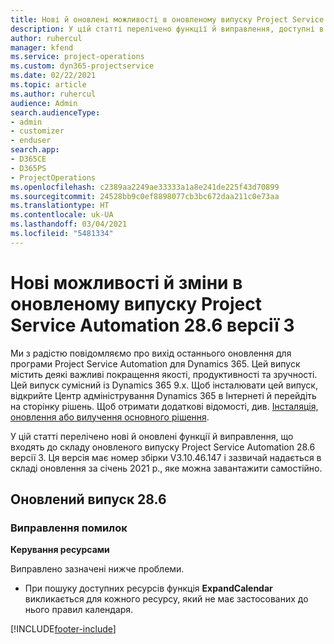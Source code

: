 ```yaml
---
title: Нові й оновлені можливості в оновленому випуску Project Service Automation 28.6, виправлення версії 3
description: У цій статті перелічено функції й виправлення, доступні в оновленому випуску Project Service Automation 28.6, виправлення версії 3.
author: ruhercul
manager: kfend
ms.service: project-operations
ms.custom: dyn365-projectservice
ms.date: 02/22/2021
ms.topic: article
ms.author: ruhercul
audience: Admin
search.audienceType:
- admin
- customizer
- enduser
search.app:
- D365CE
- D365PS
- ProjectOperations
ms.openlocfilehash: c2389aa2249ae33333a1a8e241de225f43d70899
ms.sourcegitcommit: 24528bb9c0ef8898077cb3bc672daa211c0e73aa
ms.translationtype: HT
ms.contentlocale: uk-UA
ms.lasthandoff: 03/04/2021
ms.locfileid: "5481334"
---
```

# <a name="whats-new-or-changed-in-project-service-automation-update-release-286-v3"></a>Нові можливості й зміни в оновленому випуску Project Service Automation 28.6 версії 3

Ми з радістю повідомляємо про вихід останнього оновлення для програми Project Service Automation для Dynamics 365. Цей випуск містить деякі важливі покращення якості, продуктивності та зручності. Цей випуск сумісний із Dynamics 365 9.x. Щоб інсталювати цей випуск, відкрийте Центр адміністрування Dynamics 365 в Інтернеті й перейдіть на сторінку рішень. Щоб отримати додаткові відомості, див. [Інсталяція, оновлення або вилучення основного рішення](https://docs.microsoft.com/power-platform/admin/install-remove-preferred-solution).

У цій статті перелічено нові й оновлені функції й виправлення, що входять до складу оновленого випуску Project Service Automation 28.6 версії 3. Ця версія має номер збірки V3.10.46.147 і зазвичай надається в складі оновлення за січень 2021 р., яке можна завантажити самостійно.

## <a name="update-release-286"></a>Оновлений випуск 28.6

### <a name="bug-fixes"></a>Виправлення помилок


**Керування ресурсами**

Виправлено зазначені нижче проблеми.

- При пошуку доступних ресурсів функція **ExpandCalendar** викликається для кожного ресурсу, який не має застосованих до нього правил календаря.


[!INCLUDE[footer-include](../includes/footer-banner.md)]

